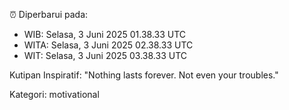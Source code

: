⏰ Diperbarui pada:
- WIB: Selasa, 3 Juni 2025 01.38.33 UTC
- WITA: Selasa, 3 Juni 2025 02.38.33 UTC
- WIT: Selasa, 3 Juni 2025 03.38.33 UTC

Kutipan Inspiratif:
"Nothing lasts forever. Not even your troubles."


Kategori: motivational

